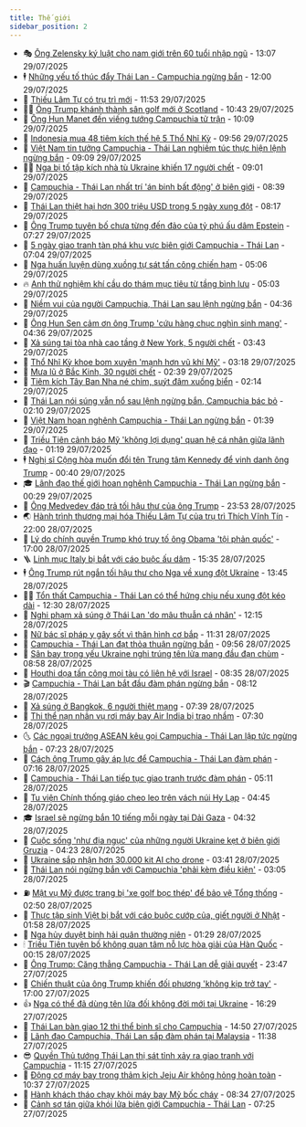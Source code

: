 ```yaml
---
title: Thế giới
sidebar_position: 2
---
```


<!-- vnexpress-the-gioi:START -->
- 🎭 [Ông Zelensky ký luật cho nam giới trên 60 tuổi nhập ngũ](https://vnexpress.net/ong-zelensky-ky-luat-cho-nam-gioi-tren-60-tuoi-nhap-ngu-4920419.html) - 13:07 29/07/2025
- 🕴 [Những yếu tố thúc đẩy Thái Lan - Campuchia ngừng bắn](https://vnexpress.net/nhung-yeu-to-thuc-day-thai-lan-campuchia-ngung-ban-4920025.html) - 12:00 29/07/2025
- 🤭 [Thiếu Lâm Tự có trụ trì mới](https://vnexpress.net/thieu-lam-tu-co-tru-tri-moi-4920388.html) - 11:53 29/07/2025
- 🧑‍💻 [Ông Trump khánh thành sân golf mới ở Scotland](https://vnexpress.net/ong-trump-khanh-thanh-san-golf-moi-o-scotland-4920340.html) - 10:43 29/07/2025
- 🦏 [Ông Hun Manet đến viếng tướng Campuchia tử trận](https://vnexpress.net/ong-hun-manet-den-vieng-tuong-campuchia-tu-tran-4920358.html) - 10:09 29/07/2025
- 🦒 [Indonesia mua 48 tiêm kích thế hệ 5 Thổ Nhĩ Kỳ](https://vnexpress.net/indonesia-mua-48-tiem-kich-the-he-5-tho-nhi-ky-4920353.html) - 09:56 29/07/2025
- 🌈 [Việt Nam tin tưởng Campuchia - Thái Lan nghiêm túc thực hiện lệnh ngừng bắn](https://vnexpress.net/viet-nam-tin-tuong-campuchia-thai-lan-nghiem-tuc-thuc-hien-lenh-ngung-ban-4920332.html) - 09:09 29/07/2025
- 🧑‍🏫 [Nga bị tố tập kích nhà tù Ukraine khiến 17 người chết](https://vnexpress.net/nga-bi-to-tap-kich-nha-tu-ukraine-khien-17-nguoi-chet-4920288.html) - 09:01 29/07/2025
- 🐲 [Campuchia - Thái Lan nhất trí &#39;án binh bất động&#39; ở biên giới](https://vnexpress.net/campuchia-thai-lan-nhat-tri-an-binh-bat-dong-o-bien-gioi-4920249.html) - 08:39 29/07/2025
- 🦒 [Thái Lan thiệt hại hơn 300 triệu USD trong 5 ngày xung đột](https://vnexpress.net/thai-lan-thiet-hai-hon-300-trieu-usd-trong-5-ngay-xung-dot-4920262.html) - 08:17 29/07/2025
- 🐻 [Ông Trump tuyên bố chưa từng đến đảo của tỷ phú ấu dâm Epstein](https://vnexpress.net/ong-trump-tuyen-bo-chua-tung-den-dao-cua-ty-phu-au-dam-epstein-4920217.html) - 07:27 29/07/2025
- 🚀 [5 ngày giao tranh tàn phá khu vực biên giới Campuchia - Thái Lan](https://vnexpress.net/5-ngay-giao-tranh-tan-pha-khu-vuc-bien-gioi-campuchia-thai-lan-4920145.html) - 07:04 29/07/2025
- 🥰 [Nga huấn luyện dùng xuồng tự sát tấn công chiến hạm](https://vnexpress.net/nga-huan-luyen-dung-xuong-tu-sat-tan-cong-chien-ham-4920147.html) - 05:06 29/07/2025
- 🔥 [Anh thử nghiệm khí cầu do thám mục tiêu từ tầng bình lưu](https://vnexpress.net/anh-thu-nghiem-khi-cau-do-tham-muc-tieu-tu-tang-binh-luu-4920122.html) - 05:03 29/07/2025
- 🥳 [Niềm vui của người Campuchia, Thái Lan sau lệnh ngừng bắn](https://vnexpress.net/niem-vui-cua-nguoi-campuchia-thai-lan-sau-lenh-ngung-ban-4920015.html) - 04:36 29/07/2025
- 💼 [Ông Hun Sen cảm ơn ông Trump &#39;cứu hàng chục nghìn sinh mạng&#39;](https://vnexpress.net/ong-hun-sen-cam-on-ong-trump-cuu-hang-chuc-nghin-sinh-mang-4920022.html) - 04:36 29/07/2025
- 🤡 [Xả súng tại tòa nhà cao tầng ở New York, 5 người chết](https://vnexpress.net/xa-sung-tai-toa-nha-cao-tang-o-new-york-5-nguoi-chet-4920071.html) - 03:43 29/07/2025
- 🌁 [Thổ Nhĩ Kỳ khoe bom xuyên &#39;mạnh hơn vũ khí Mỹ&#39;](https://vnexpress.net/tho-nhi-ky-khoe-bom-xuyen-manh-hon-vu-khi-my-4920069.html) - 03:18 29/07/2025
- 🤩 [Mưa lũ ở Bắc Kinh, 30 người chết](https://vnexpress.net/mua-lu-o-bac-kinh-30-nguoi-chet-4920021.html) - 02:39 29/07/2025
- 🎉 [Tiêm kích Tây Ban Nha né chim, suýt đâm xuống biển](https://vnexpress.net/tiem-kich-tay-ban-nha-ne-chim-suyt-dam-xuong-bien-4920027.html) - 02:14 29/07/2025
- 🎉 [Thái Lan nói súng vẫn nổ sau lệnh ngừng bắn, Campuchia bác bỏ](https://vnexpress.net/thai-lan-noi-sung-van-no-sau-lenh-ngung-ban-campuchia-bac-bo-4920013.html) - 02:10 29/07/2025
- 🌁 [Việt Nam hoan nghênh Campuchia - Thái Lan ngừng bắn](https://vnexpress.net/viet-nam-hoan-nghenh-campuchia-thai-lan-ngung-ban-4920029.html) - 01:39 29/07/2025
- 🌊 [Triều Tiên cảnh báo Mỹ &#39;không lợi dụng&#39; quan hệ cá nhân giữa lãnh đạo](https://vnexpress.net/trieu-tien-canh-bao-my-khong-loi-dung-quan-he-ca-nhan-giua-lanh-dao-4920005.html) - 01:19 29/07/2025
- 🕴 [Nghị sĩ Cộng hòa muốn đổi tên Trung tâm Kennedy để vinh danh ông Trump](https://vnexpress.net/nghi-si-cong-hoa-muon-doi-ten-trung-tam-kennedy-de-vinh-danh-ong-trump-4920000.html) - 00:40 29/07/2025
- 🎓 [Lãnh đạo thế giới hoan nghênh Campuchia - Thái Lan ngừng bắn](https://vnexpress.net/lanh-dao-the-gioi-hoan-nghenh-campuchia-thai-lan-ngung-ban-4919996.html) - 00:29 29/07/2025
- 🦩 [Ông Medvedev đáp trả tối hậu thư của ông Trump](https://vnexpress.net/ong-medvedev-dap-tra-toi-hau-thu-cua-ong-trump-4919989.html) - 23:53 28/07/2025
- 🌏 [Hành trình thương mại hóa Thiếu Lâm Tự của trụ trì Thích Vĩnh Tín](https://vnexpress.net/hanh-trinh-thuong-mai-hoa-thieu-lam-tu-cua-tru-tri-thich-vinh-tin-4919660.html) - 22:00 28/07/2025
- 🌋 [Lý do chính quyền Trump khó truy tố ông Obama &#39;tội phản quốc&#39;](https://vnexpress.net/ly-do-chinh-quyen-trump-kho-truy-to-ong-obama-toi-phan-quoc-4919114.html) - 17:00 28/07/2025
- 🪜 [Linh mục Italy bị bắt với cáo buộc ấu dâm](https://vnexpress.net/linh-muc-italy-bi-bat-voi-cao-buoc-au-dam-4919969.html) - 15:35 28/07/2025
- 🕴 [Ông Trump rút ngắn tối hậu thư cho Nga về xung đột Ukraine](https://vnexpress.net/ong-trump-rut-ngan-toi-hau-thu-cho-nga-ve-xung-dot-ukraine-4919961.html) - 13:45 28/07/2025
- 🧑‍🏫 [Tổn thất Campuchia - Thái Lan có thể hứng chịu nếu xung đột kéo dài](https://vnexpress.net/ton-that-campuchia-thai-lan-co-the-hung-chiu-neu-xung-dot-keo-dai-4919902.html) - 12:30 28/07/2025
- 🌮 [Nghi phạm xả súng ở Thái Lan &#39;do mâu thuẫn cá nhân&#39;](https://vnexpress.net/nghi-pham-xa-sung-o-thai-lan-do-mau-thuan-ca-nhan-4919949.html) - 12:15 28/07/2025
- 🚦 [Nữ bác sĩ pháp y gây sốt vì thân hình cơ bắp](https://vnexpress.net/nu-bac-si-phap-y-gay-sot-vi-than-hinh-co-bap-4919893.html) - 11:31 28/07/2025
- 💫 [Campuchia - Thái Lan đạt thỏa thuận ngừng bắn](https://vnexpress.net/campuchia-thai-lan-dat-thoa-thuan-ngung-ban-4919918.html) - 09:56 28/07/2025
- 🤡 [Sân bay trọng yếu Ukraine nghi trúng tên lửa mang đầu đạn chùm](https://vnexpress.net/san-bay-trong-yeu-ukraine-nghi-trung-ten-lua-mang-dau-dan-chum-4919841.html) - 08:58 28/07/2025
- 🦣 [Houthi dọa tấn công mọi tàu có liên hệ với Israel](https://vnexpress.net/houthi-doa-tan-cong-moi-tau-co-lien-he-voi-israel-4919842.html) - 08:35 28/07/2025
- 🎬 [Campuchia - Thái Lan bắt đầu đàm phán ngừng bắn](https://vnexpress.net/campuchia-thai-lan-bat-dau-dam-phan-ngung-ban-4919827.html) - 08:12 28/07/2025
- 🎉 [Xả súng ở Bangkok, 6 người thiệt mạng](https://vnexpress.net/xa-sung-o-bangkok-6-nguoi-thiet-mang-4919784.html) - 07:39 28/07/2025
- 🎡 [Thi thể nạn nhân vụ rơi máy bay Air India bị trao nhầm](https://vnexpress.net/thi-the-nan-nhan-vu-roi-may-bay-air-india-bi-trao-nham-4919720.html) - 07:30 28/07/2025
- 🌜 [Các ngoại trưởng ASEAN kêu gọi Campuchia - Thái Lan lập tức ngừng bắn](https://vnexpress.net/cac-ngoai-truong-asean-keu-goi-campuchia-thai-lan-lap-tuc-ngung-ban-4919786.html) - 07:23 28/07/2025
- 🎡 [Cách ông Trump gây áp lực để Campuchia - Thái Lan đàm phán](https://vnexpress.net/cach-ong-trump-gay-ap-luc-de-campuchia-thai-lan-dam-phan-4919604.html) - 07:16 28/07/2025
- 🤗 [Campuchia - Thái Lan tiếp tục giao tranh trước đàm phán](https://vnexpress.net/campuchia-thai-lan-tiep-tuc-giao-tranh-truoc-dam-phan-4919714.html) - 05:11 28/07/2025
- 🦩 [Tu viện Chính thống giáo cheo leo trên vách núi Hy Lạp](https://vnexpress.net/tu-vien-chinh-thong-giao-cheo-leo-tren-vach-nui-hy-lap-4886011.html) - 04:45 28/07/2025
- 🎓 [Israel sẽ ngừng bắn 10 tiếng mỗi ngày tại Dải Gaza](https://vnexpress.net/israel-se-ngung-ban-10-tieng-moi-ngay-tai-dai-gaza-4919662.html) - 04:32 28/07/2025
- 🌁 [Cuộc sống &#39;như địa ngục&#39; của những người Ukraine kẹt ở biên giới Gruzia](https://vnexpress.net/cuoc-song-nhu-dia-nguc-cua-nhung-nguoi-ukraine-ket-o-bien-gioi-gruzia-4918190.html) - 04:23 28/07/2025
- 🤩 [Ukraine sắp nhận hơn 30.000 kit AI cho drone](https://vnexpress.net/ukraine-sap-nhan-hon-30-000-kit-ai-cho-drone-4919599.html) - 03:41 28/07/2025
- 👹 [Thái Lan nói ngừng bắn với Campuchia &#39;phải kèm điều kiện&#39;](https://vnexpress.net/thai-lan-noi-ngung-ban-voi-campuchia-phai-kem-dieu-kien-4919625.html) - 03:05 28/07/2025
- ⛽️ [Mật vụ Mỹ được trang bị &#39;xe golf bọc thép&#39; để bảo vệ Tổng thống](https://vnexpress.net/mat-vu-my-duoc-trang-bi-xe-golf-boc-thep-de-bao-ve-tong-thong-4919597.html) - 02:50 28/07/2025
- 🚀 [Thực tập sinh Việt bị bắt với cáo buộc cướp của, giết người ở Nhật](https://vnexpress.net/thuc-tap-sinh-viet-bi-bat-voi-cao-buoc-cuop-cua-giet-nguoi-o-nhat-4919596.html) - 01:58 28/07/2025
- 🎡 [Nga hủy duyệt binh hải quân thường niên](https://vnexpress.net/nga-huy-duyet-binh-hai-quan-thuong-nien-4919583.html) - 01:29 28/07/2025
- 🕯 [Triều Tiên tuyên bố không quan tâm nỗ lực hòa giải của Hàn Quốc](https://vnexpress.net/trieu-tien-tuyen-bo-khong-quan-tam-no-luc-hoa-giai-cua-han-quoc-4919577.html) - 00:15 28/07/2025
- 🐻 [Ông Trump: Căng thẳng Campuchia - Thái Lan dễ giải quyết](https://vnexpress.net/ong-trump-cang-thang-campuchia-thai-lan-de-giai-quyet-4919575.html) - 23:47 27/07/2025
- 🚦 [Chiến thuật của ông Trump khiến đối phương &#39;không kịp trở tay&#39;](https://vnexpress.net/chien-thuat-cua-ong-trump-khien-doi-phuong-khong-kip-tro-tay-4919109.html) - 17:00 27/07/2025
- 👍 [Nga có thể đã dùng tên lửa đối không đời mới tại Ukraine](https://vnexpress.net/nga-co-the-da-dung-ten-lua-doi-khong-doi-moi-tai-ukraine-4919550.html) - 16:29 27/07/2025
- 🚀 [Thái Lan bàn giao 12 thi thể binh sĩ cho Campuchia](https://vnexpress.net/thai-lan-ban-giao-12-thi-the-binh-si-cho-campuchia-4919541.html) - 14:50 27/07/2025
- 🌮 [Lãnh đạo Campuchia, Thái Lan sắp đàm phán tại Malaysia](https://vnexpress.net/lanh-dao-campuchia-thai-lan-sap-dam-phan-tai-malaysia-4919522.html) - 11:38 27/07/2025
- 😎 [Quyền Thủ tướng Thái Lan thị sát tỉnh xảy ra giao tranh với Campuchia](https://vnexpress.net/quyen-thu-tuong-thai-lan-thi-sat-tinh-xay-ra-giao-tranh-voi-campuchia-4919502.html) - 11:15 27/07/2025
- 🐲 [Động cơ máy bay trong thảm kịch Jeju Air không hỏng hoàn toàn](https://vnexpress.net/dong-co-may-bay-trong-tham-kich-jeju-air-khong-hong-hoan-toan-4919439.html) - 10:37 27/07/2025
- 💫 [Hành khách tháo chạy khỏi máy bay Mỹ bốc cháy](https://vnexpress.net/hanh-khach-thao-chay-khoi-may-bay-my-boc-chay-4919455.html) - 08:34 27/07/2025
- 👀 [Cảnh sơ tán giữa khói lửa biên giới Campuchia - Thái Lan](https://vnexpress.net/canh-so-tan-giua-khoi-lua-bien-gioi-campuchia-thai-lan-4919440.html) - 07:25 27/07/2025<!-- vnexpress-the-gioi:END -->